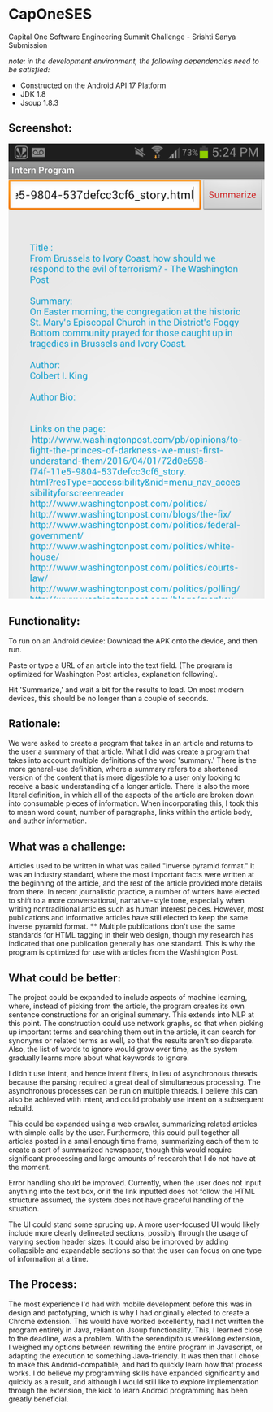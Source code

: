 # CapOneSES
Capital One Software Engineering Summit Challenge - Srishti Sanya Submission

*note: in the development environment, the following dependencies need to be satisfied:*
* Constructed on the Android API 17 Platform
* JDK 1.8
* Jsoup 1.8.3

Screenshot: 
----
![alt text](https://github.com/srishtisan/CapOneSES/blob/master/IMG_8441.PNG)

Functionality:
------------------
To run on an Android device:
Download the APK onto the device, and then run. 

Paste or type a URL of an article into the text field. (The program is optimized for Washington Post articles, explanation following).

Hit 'Summarize,' and wait a bit for the results to load. On most modern devices, this should be no longer than a couple of seconds. 


Rationale:
-------------------------
We were asked to create a program that takes in an article and returns to the user a summary of that article. 
What I did was create a program that takes into account multiple definitions of the word 'summary.'
There is the more general-use definition, where a summary refers to a shortened version of the content that is more digestible to a user only looking to receive a basic understanding of a longer article.
There is also the more literal definition, in which all of the aspects of the article are broken down into consumable pieces of information. When incorporating this, I took this to mean word count, number of paragraphs, links within the article body, and author information. 


What was a challenge:
-----------------------------
Articles used to be written in what was called "inverse pyramid format." It was an industry standard, where the most important facts were written at the beginning of the article, and the rest of the article provided more details from there. 
In recent journalistic practice, a number of writers have elected to shift to a more conversational, narrative-style tone, especially when writing nontraditional articles such as human interest peices. 
However, most publications and informative articles have still elected to keep the same inverse pyramid format.
**
Multiple publications don't use the same standards for HTML tagging in their web design, though my research has indicated that one publication generally has one standard. This is why the program is optimized for use with articles from the Washington Post.


What could be better:
-------------
The project could be expanded to include aspects of machine learning, where, instead of picking from the article, the program creates its own sentence constructions for an original summary. This extends into NLP at this point. 
The construction could use network graphs, so that when picking up important terms and searching them out in the article, it can search for synonyms or related terms as well, so that the results aren't so disparate.
Also, the list of words to ignore would grow over time, as the system gradually learns more about what keywords to ignore.

I didn't use intent, and hence intent filters, in lieu of asynchronous threads because the parsing required a great deal of simultaneous processing. The asynchronous processes can be run on multiple threads. I believe this can also be achieved with intent, and could probably use intent on a subsequent rebuild. 

This could be expanded using a web crawler, summarizing related articles with simple calls by the user. Furthermore, this could pull together all articles posted in a small enough time frame, summarizing each of them to create a sort of summarized newspaper, though this would require significant processing and large amounts  of research that I do not have at the moment.

Error handling should be improved. Currently, when the user does not input anything into the text box, or if the link inputted does not follow the HTML structure assumed, the system does not have graceful handling of the situation. 

The UI could stand some sprucing up. A more user-focused UI would likely include more clearly delineated sections, possibly through the usage of varying section header sizes. It could also be improved by adding collapsible and expandable sections so that the user can focus on one type of information at a time. 

The Process:
-------
The most experience I'd had with mobile development before this was in design and prototyping, which is why I had originally elected to create a Chrome extension. This would have worked excellently, had I not written the program entirely in Java, reliant on Jsoup functionality. This, I learned close to the deadline, was a problem. With the serendipitous weeklong extension, I weighed my options between rewriting the entire program in Javascript, or adapting the execution to something Java-friendly. It was then that I chose to make this Android-compatible, and had to quickly learn how that process works. I do believe my programming skills have expanded significantly and quickly as a result, and although I would still like to explore implementation through the extension, the kick to learn Android programming has been greatly beneficial. 
